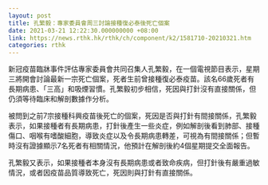 ```yaml
---
layout: post
title: 孔繁毅：專家委員會周三討論接種復必泰後死亡個案
date: 2021-03-21 12:22:30.000000000 +08:00
link: https://news.rthk.hk/rthk/ch/component/k2/1581710-20210321.htm
categories: rthk
---
```


新冠疫苗臨牀事件評估專家委員會共同召集人孔繁毅，在一個電視節目表示，星期三將開會討論最新一宗死亡個案，死者生前曾接種復必泰疫苗。該名66歲死者有長期病患、「三高」和吸煙習慣。孔繁毅初步相信，死因與打針沒有直接關係，但仍須等待臨床和解剖數據作分析。

被問到之前7宗接種科興疫苗後死亡的個案，死因是否與打針有間接關係，孔繁毅表示，如果接種者有長期病患，打針後產生一些炎症，例如解剖後看到肺部、接種傷口、咽喉有嗜酸細胞，導致炎症以及令長期病患轉差，可視為有間接關係；但暫時沒有證據顯示7名死者有相關情況，他預計在解剖後約4個星期提交全面報告。

孔繁毅又表示，如果接種者本身沒有長期病患或者致命疾病，但打針後有嚴重過敏情況，或者因疫苗品質導致死亡，死因則與打針有直接關係。
